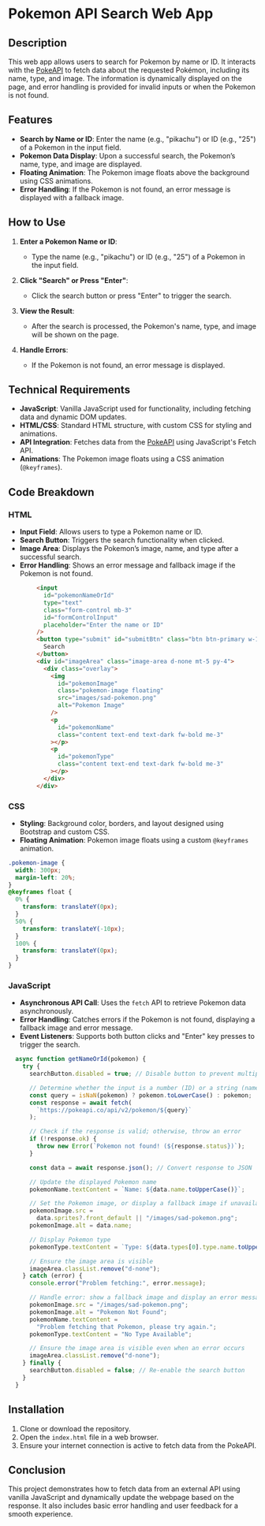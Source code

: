 
# Pokemon API Search Web App

## Description

This web app allows users to search for Pokemon by name or ID. It interacts with the [PokeAPI](https://pokeapi.co/) to fetch data about the requested Pokémon, including its name, type, and image. The information is dynamically displayed on the page, and error handling is provided for invalid inputs or when the Pokemon is not found.

## Features

- **Search by Name or ID**: Enter the name (e.g., "pikachu") or ID (e.g., "25") of a Pokemon in the input field.
- **Pokemon Data Display**: Upon a successful search, the Pokemon’s name, type, and image are displayed.
- **Floating Animation**: The Pokemon image floats above the background using CSS animations.
- **Error Handling**: If the Pokemon is not found, an error message is displayed with a fallback image.

## How to Use

1. **Enter a Pokemon Name or ID**:
   - Type the name (e.g., "pikachu") or ID (e.g., "25") of a Pokemon in the input field.
   
2. **Click "Search" or Press "Enter"**:
   - Click the search button or press "Enter" to trigger the search.
   
3. **View the Result**:
   - After the search is processed, the Pokemon's name, type, and image will be shown on the page.
   
4. **Handle Errors**:
   - If the Pokemon is not found, an error message is displayed.

## Technical Requirements

- **JavaScript**: Vanilla JavaScript used for functionality, including fetching data and dynamic DOM updates.
- **HTML/CSS**: Standard HTML structure, with custom CSS for styling and animations.
- **API Integration**: Fetches data from the [PokeAPI](https://pokeapi.co/) using JavaScript's Fetch API.
- **Animations**: The Pokemon image floats using a CSS animation (`@keyframes`).

## Code Breakdown

### HTML

- **Input Field**: Allows users to type a Pokemon name or ID.
- **Search Button**: Triggers the search functionality when clicked.
- **Image Area**: Displays the Pokemon’s image, name, and type after a successful search.
- **Error Handling**: Shows an error message and fallback image if the Pokemon is not found.

```html
        <input
          id="pokemonNameOrId"
          type="text"
          class="form-control mb-3"
          id="formControlInput"
          placeholder="Enter the name or ID"
        />
        <button type="submit" id="submitBtn" class="btn btn-primary w-100">
          Search
        </button>
        <div id="imageArea" class="image-area d-none mt-5 py-4">
          <div class="overlay">
            <img
              id="pokemonImage"
              class="pokemon-image floating"
              src="images/sad-pokemon.png"
              alt="Pokemon Image"
            />
            <p
              id="pokemonName"
              class="content text-end text-dark fw-bold me-3"
            ></p>
            <p
              id="pokemonType"
              class="content text-end text-dark fw-bold me-3"
            ></p>
          </div>
        </div>
```

### CSS

- **Styling**: Background color, borders, and layout designed using Bootstrap and custom CSS.
- **Floating Animation**: Pokemon image floats using a custom `@keyframes` animation.

```css
.pokemon-image {
  width: 300px;
  margin-left: 20%;
}
@keyframes float {
  0% {
    transform: translateY(0px);
  }
  50% {
    transform: translateY(-10px);
  }
  100% {
    transform: translateY(0px);
  }
}
```

### JavaScript

- **Asynchronous API Call**: Uses the `fetch` API to retrieve Pokemon data asynchronously.
- **Error Handling**: Catches errors if the Pokemon is not found, displaying a fallback image and error message.
- **Event Listeners**: Supports both button clicks and "Enter" key presses to trigger the search.

```javascript
  async function getNameOrId(pokemon) {
    try {
      searchButton.disabled = true; // Disable button to prevent multiple requests while fetching

      // Determine whether the input is a number (ID) or a string (name)
      const query = isNaN(pokemon) ? pokemon.toLowerCase() : pokemon;
      const response = await fetch(
        `https://pokeapi.co/api/v2/pokemon/${query}`
      );

      // Check if the response is valid; otherwise, throw an error
      if (!response.ok) {
        throw new Error(`Pokemon not found! (${response.status})`);
      }

      const data = await response.json(); // Convert response to JSON

      // Update the displayed Pokemon name
      pokemonName.textContent = `Name: ${data.name.toUpperCase()}`;

      // Set the Pokemon image, or display a fallback image if unavailable
      pokemonImage.src =
        data.sprites?.front_default || "/images/sad-pokemon.png";
      pokemonImage.alt = data.name;

      // Display Pokemon type
      pokemonType.textContent = `Type: ${data.types[0].type.name.toUpperCase()}`;

      // Ensure the image area is visible
      imageArea.classList.remove("d-none");
    } catch (error) {
      console.error("Problem fetching:", error.message);

      // Handle error: show a fallback image and display an error message
      pokemonImage.src = "/images/sad-pokemon.png";
      pokemonImage.alt = "Pokemon Not Found";
      pokemonName.textContent =
        "Problem fetching that Pokemon, please try again.";
      pokemonType.textContent = "No Type Available";

      // Ensure the image area is visible even when an error occurs
      imageArea.classList.remove("d-none");
    } finally {
      searchButton.disabled = false; // Re-enable the search button
    }
  }
```

## Installation

1. Clone or download the repository.
2. Open the `index.html` file in a web browser.
3. Ensure your internet connection is active to fetch data from the PokeAPI.

## Conclusion

This project demonstrates how to fetch data from an external API using vanilla JavaScript and dynamically update the webpage based on the response. It also includes basic error handling and user feedback for a smooth experience.

